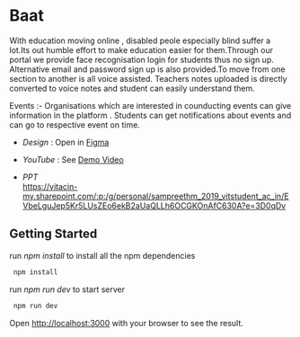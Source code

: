 # Baat

With education moving online , disabled peole especially blind suffer a lot.Its out humble effort to make education easier for them.Through our portal we provide face recognisation login for students thus no sign up.
Alternative email and password sign up is also provided.To move from one section to another is all voice assisted.
Teachers notes uploaded is directly converted to voice notes and student can easily understand them.<br />

Events :- Organisations which are interested in counducting events can give information in the platform . Students can get notifications about events and can go to respective event on time.



- *Design* : Open in [Figma](https://www.figma.com/file/izgrvGO77YhoMJqQYDEqIu/Baat?node-id=6%3A2)

- *YouTube* : See [Demo Video](https://www.youtube.com/watch?v=OtEFg4EKAEM)

- *PPT*<br />
https://vitacin-my.sharepoint.com/:p:/g/personal/sampreethm_2019_vitstudent_ac_in/EVbeLguJep5Kr5LUsZEo6ekB2aUaQLLh6OCGKOnAfC630A?e=3D0qDv

## Getting Started

run *npm install* to install all the npm dependencies

```bash
 npm install
```

run *npm run dev* to start server

```bash
 npm run dev
```

Open [http://localhost:3000](http://localhost:3000) with your browser to see the result.

